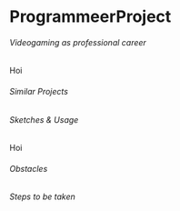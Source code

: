 # ProgrammeerProject 

###### Videogaming as professional career 
Hoi

###### Similar Projects ######

###### Sketches & Usage ######
Hoi

###### Obstacles ######

###### Steps to be taken ######
